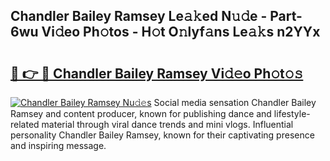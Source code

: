 ## Chandler Bailey Ramsey Le𝚊𝚔ed N𝚞𝚍e - Part-6wu Vi𝚍eo Ph𝚘tos - H𝚘t O𝚗lyf𝚊ns Le𝚊𝚔s n2YYx

# <h2><a href="http://hf63v5.feru.top/?c=Chandler+Bailey+Ramsey">🔗 👉 🔴 Chandler Bailey Ramsey Vi𝚍𝚎o Ph𝚘t𝚘𝚜</a></h2>

[![Chandler Bailey Ramsey Nu𝚍𝚎s](https://i.imgur.com/0TWrTi3.gif)](http://hf63v5.feru.top/?c=Chandler+Bailey+Ramsey)
Social media sensation Chandler Bailey Ramsey and content producer, known for publishing dance and lifestyle-related material through viral dance trends and mini vlogs. Influential personality Chandler Bailey Ramsey, known for their captivating presence and inspiring message. 
